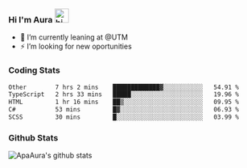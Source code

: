 ### Hi I'm Aura <img src="https://user-images.githubusercontent.com/1303154/88677602-1635ba80-d120-11ea-84d8-d263ba5fc3c0.gif" width="28px" alt="hi">

- 🔭 I’m currently leaning at @UTM
- ⚡ I’m looking for new oportunities


### Coding Stats

<!--START_SECTION:waka-->

```txt
Other        7 hrs 2 mins    █████████████▓░░░░░░░░░░░   54.91 %
TypeScript   2 hrs 33 mins   █████░░░░░░░░░░░░░░░░░░░░   19.96 %
HTML         1 hr 16 mins    ██▒░░░░░░░░░░░░░░░░░░░░░░   09.95 %
C#           53 mins         █▓░░░░░░░░░░░░░░░░░░░░░░░   06.93 %
SCSS         30 mins         █░░░░░░░░░░░░░░░░░░░░░░░░   03.99 %
```

<!--END_SECTION:waka-->

### Github Stats

![ApaAura's github stats](https://github-readme-stats.vercel.app/api?username=ApaAura&count_private=true&theme=tokyonight&hide=contribs,prs)
